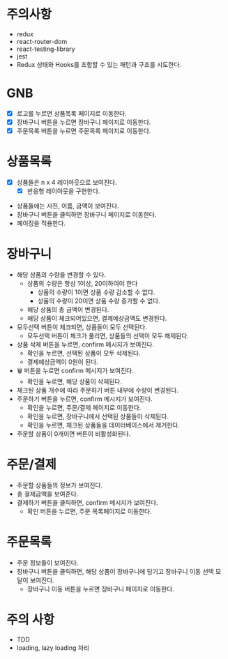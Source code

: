 # 주의사항

- redux
- react-router-dom
- react-testing-library
- jest
- Redux 상태와 Hooks를 조합할 수 있는 패턴과 구조를 시도한다.

# GNB

- [x] 로고를 누르면 상품목록 페이지로 이동한다.
- [x] 장바구니 버튼을 누르면 장바구니 페이지로 이동한다.
- [x] 주문목록 버튼을 누르면 주문목록 페이지로 이동한다.

# 상품목록

- [x] 상품들은 n x 4 레이아웃으로 보여진다.
  - [x] 반응형 레이아웃을 구현한다.
- 상품들에는 사진, 이름, 금액이 보여진다.
- 장바구니 버튼을 클릭하면 장바구니 페이지로 이동한다.
- 페이징을 적용한다.

# 장바구니

- 해당 상품의 수량을 변경할 수 있다.
  - 상품의 수량은 항상 1이상, 20이하여야 한다
    - 상품의 수량이 1이면 상품 수량 감소할 수 없다.
    - 상품의 수량이 20이면 상품 수량 증가할 수 없다.
  - 해당 상품의 총 금액이 변경된다.
  - 해당 상품이 체크되어있으면, 결제예상금액도 변경된다.
- 모두선택 버튼이 체크되면, 상품들이 모두 선택된다.
  - 모두선택 버튼이 체크가 풀리면, 상품들의 선택이 모두 해제된다.
- 상품 삭제 버튼을 누르면, confirm 메시지가 보여진다.
  - 확인을 누르면, 선택된 상품이 모두 삭제된다.
  - 결제예상금액이 0원이 된다.
- 🗑 버튼을 누르면 confirm 메시지가 보여진다.
  - 확인을 누르면, 해당 상품이 삭제된다.
- 체크된 상품 개수에 따라 주문하기 버튼 내부에 수량이 변경된다.
- 주문하기 버튼을 누르면, confirm 메시지가 보여진다.
  - 확인을 누르면, 주문/결제 페이지로 이동한다.
  - 확인을 누르면, 장바구니에서 선택된 상품들이 삭제된다.
  - 확인을 누르면, 체크된 상품들을 데이터베이스에서 제거한다.
- 주문할 상품이 0개이면 버튼이 비활성화된다.

# 주문/결제

- 주문할 상품들의 정보가 보여진다.
- 총 결제금액을 보여준다.
- 결제하기 버튼을 클릭하면, confirm 메시지가 보여진다.
  - 확인 버튼을 누르면, 주문 목록페이지로 이동한다.

# 주문목록

- 주문 정보들이 보여진다.
- 장바구니 버튼을 클릭하면, 해당 상품이 장바구니에 담기고 장바구니 이동 선택 모달이 보여진다.
  - 장바구니 이동 버튼을 누르면 장바구니 페이지로 이동한다.

# 주의 사항

- TDD
- loading, lazy loading 처리
